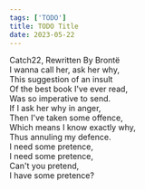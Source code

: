 ```yaml
---
tags: ['TODO']
title: TODO Title
date: 2023-05-22
---
```


Catch22, Rewritten By Brontë  
I wanna call her, ask her why,  
This suggestion of an insult  
Of the best book I've ever read,  
Was so imperative to send.  
If I ask her why in anger,  
Then I've taken some offence,  
Which means I know exactly why,  
Thus annuling my defence.  
I need some pretence,  
I need some pretence,  
Can't you pretend,  
I have some pretence?  
